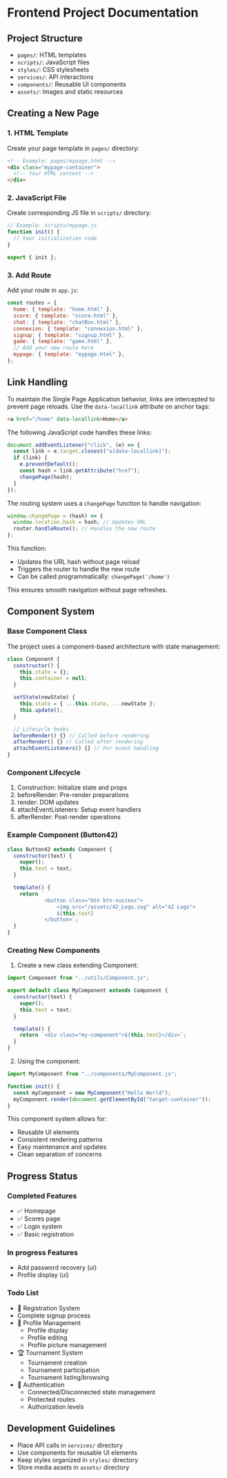 # Frontend Project Documentation

## Project Structure

- `pages/`: HTML templates
- `scripts/`: JavaScript files
- `styles/`: CSS stylesheets
- `services/`: API interactions
- `components/`: Reusable UI components
- `assets/`: Images and static resources

## Creating a New Page

### 1. HTML Template

Create your page template in `pages/` directory:

```html
<!-- Example: pages/mypage.html -->
<div class="mypage-container">
  <!-- Your HTML content -->
</div>
```

### 2. JavaScript File

Create corresponding JS file in `scripts/` directory:

```javascript
// Example: scripts/mypage.js
function init() {
  // Your initialization code
}

export { init };
```

### 3. Add Route

Add your route in `app.js`:

```javascript
const routes = {
  home: { template: "home.html" },
  score: { template: "score.html" },
  chat: { template: "chatBox.html" },
  connexion: { template: "connexion.html" },
  signup: { template: "signup.html" },
  game: { template: "game.html" },
  // Add your new route here
  mypage: { template: "mypage.html" },
};
```

## Link Handling

To maintain the Single Page Application behavior, links are intercepted to prevent page reloads. Use the `data-locallink` attribute on anchor tags:

```html
<a href="/home" data-locallink>Home</a>
```

The following JavaScript code handles these links:

```javascript
document.addEventListener("click", (e) => {
  const link = e.target.closest("a[data-locallink]");
  if (link) {
    e.preventDefault();
    const hash = link.getAttribute("href");
    changePage(hash);
  }
});
```

The routing system uses a `changePage` function to handle navigation:

```javascript
window.changePage = (hash) => {
  window.location.hash = hash; // Updates URL
  router.handleRoute(); // Handles the new route
};
```

This function:

- Updates the URL hash without page reload
- Triggers the router to handle the new route
- Can be called programmatically: `changePage('/home')`

This ensures smooth navigation without page refreshes.

## Component System

### Base Component Class

The project uses a component-based architecture with state management:

```javascript
class Component {
  constructor() {
    this.state = {};
    this.container = null;
  }

  setState(newState) {
    this.state = { ...this.state, ...newState };
    this.update();
  }

  // Lifecycle hooks
  beforeRender() {} // Called before rendering
  afterRender() {} // Called after rendering
  attachEventListeners() {} // For event handling
}
```

### Component Lifecycle

1. Construction: Initialize state and props
2. beforeRender: Pre-render preparations
3. render: DOM updates
4. attachEventListeners: Setup event handlers
5. afterRender: Post-render operations

### Example Component (Button42)

```javascript
class Button42 extends Component {
  constructor(text) {
    super();
    this.text = text;
  }

  template() {
    return `
            <button class="btn btn-success">
                <img src="/assets/42_Logo.svg" alt="42 Logo">
                ${this.text}
            </button>`;
  }
}
```

### Creating New Components

1. Create a new class extending Component:

```javascript
import Component from "../utils/Component.js";

export default class MyComponent extends Component {
  constructor(text) {
    super();
    this.text = text;
  }

  template() {
    return `<div class="my-component">${this.text}</div>`;
  }
}
```

2. Using the component:

```javascript
import MyComponent from "../components/MyComponent.js";

function init() {
  const myComponent = new MyComponent("Hello World");
  myComponent.render(document.getElementById("target-container"));
}
```

This component system allows for:

- Reusable UI elements
- Consistent rendering patterns
- Easy maintenance and updates
- Clean separation of concerns

## Progress Status

### Completed Features

- ✅ Homepage
- ✅ Scores page
- ✅ Login system
- ✅ Basic registration

### In progress Features

- Add password recovery (ui)
- Profile display (ui)

### Todo List

- 🔄 Registration System
- Complete signup process
- 👤 Profile Management
  - Profile display
  - Profile editing
  - Profile picture management
- 🏆 Tournament System
  - Tournament creation
  - Tournament participation
  - Tournament listing/browsing
- 🔐 Authentication
  - Connected/Disconnected state management
  - Protected routes
  - Authorization levels

## Development Guidelines

- Place API calls in `services/` directory
- Use components for reusable UI elements
- Keep styles organized in `styles/` directory
- Store media assets in `assets/` directory
